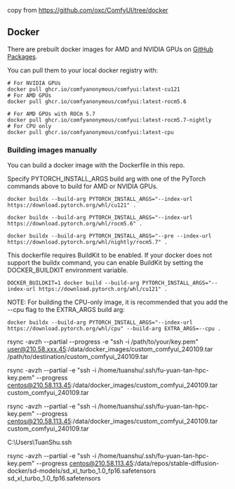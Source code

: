 copy from 
https://github.com/oxc/ComfyUI/tree/docker


## Docker

There are prebuilt docker images for AMD and NVIDIA GPUs on [GitHub Packages](https://ghcr.io/comfyanonymous/comfyui).

You can pull them to your local docker registry with:

```shell
# For NVIDIA GPUs
docker pull ghcr.io/comfyanonymous/comfyui:latest-cu121
# For AMD GPUs
docker pull ghcr.io/comfyanonymous/comfyui:latest-rocm5.6

# For AMD GPUs with ROCm 5.7
docker pull ghcr.io/comfyanonymous/comfyui:latest-rocm5.7-nightly
# For CPU only
docker pull ghcr.io/comfyanonymous/comfyui:latest-cpu
```

### Building images manually

You can build a docker image with the Dockerfile in this repo.

Specify PYTORCH_INSTALL_ARGS build arg with one of the PyTorch commands above to build for AMD or NVIDIA GPUs.

```docker buildx --build-arg PYTORCH_INSTALL_ARGS="--index-url https://download.pytorch.org/whl/cu121" .```

```docker buildx --build-arg PYTORCH_INSTALL_ARGS="--index-url https://download.pytorch.org/whl/rocm5.6" .```

```docker buildx --build-arg PYTORCH_INSTALL_ARGS="--pre --index-url https://download.pytorch.org/whl/nightly/rocm5.7" .```

This dockerfile requires BuildKit to be enabled. If your docker does not support the buildx command, you can
enable BuildKit by setting the DOCKER_BUILDKIT environment variable.

```DOCKER_BUILDKIT=1 docker build --build-arg PYTORCH_INSTALL_ARGS="--index-url https://download.pytorch.org/whl/cu121" .```

NOTE: For building the CPU-only image, it is recommended that you add the --cpu flag to the EXTRA_ARGS build arg:

```docker buildx --build-arg PYTORCH_INSTALL_ARGS="--index-url https://download.pytorch.org/whl/cpu" --build-arg EXTRA_ARGS=--cpu .```



rsync -avzh --partial --progress -e "ssh -i /path/to/your/key.pem" user@210.58.xxx.45:/data/docker_images/custom_comfyui_240109.tar /path/to/destination/custom_comfyui_240109.tar


 rsync -avzh --partial -e "ssh -i /home/tuanshu/.ssh/fu-yuan-tan-hpc-key.pem" --progress centos@210.58.113.45:/data/docker_images/custom_comfyui_240109.tar custom_comfyui_240109.tar

rsync -avzh --partial -e "ssh -i /home/tuanshu/.ssh/fu-yuan-tan-hpc-key.pem" --progress centos@210.58.113.45:/data/docker_images/custom_comfyui_240109.tar custom_comfyui_240109.tar

 C:\Users\TuanShu\.ssh

rsync -avzh --partial -e "ssh -i /home/tuanshu/.ssh/fu-yuan-tan-hpc-key.pem" --progress centos@210.58.113.45:/data/repos/stable-diffusion-docker/sd-models/sd_xl_turbo_1.0_fp16.safetensors sd_xl_turbo_1.0_fp16.safetensors


